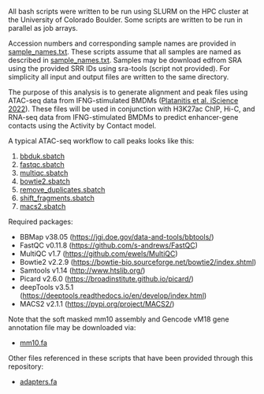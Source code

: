 All bash scripts were written to be run using SLURM on the HPC cluster at the University of Colorado Boulder. Some scripts are written to be run in parallel as job arrays.

Accession numbers and corresponding sample names are provided in [sample_names.txt](https://github.com/coke6162/B2_SINE_enhancers/blob/main/ATACseq_BMDM/sample_names.txt). These scripts assume that all samples are named as described in [sample_names.txt](https://github.com/coke6162/B2_SINE_enhancers/blob/main/ATACseq_BMDM/sample_names.txt). Samples may be download edfrom SRA using the provided SRR IDs using sra-tools (script not provided). For simplicity all input and output files are written to the same directory.

The purpose of this analysis is to generate alignment and peak files using ATAC-seq data from IFNG-stimulated BMDMs ([Platanitis et al. iScience 2022](https://doi.org/10.1016/j.isci.2022.103840)). These files will be used in conjunction with H3K27ac ChIP, Hi-C, and RNA-seq data from IFNG-stimulated BMDMs to predict enhancer-gene contacts using the Activity by Contact model. 

A typical ATAC-seq workflow to call peaks looks like this:
1. [bbduk.sbatch](https://github.com/coke6162/B2_SINE_enhancers/blob/main/ATACseq_BMDM/bbduk.sbatch)
2. [fastqc.sbatch](https://github.com/coke6162/B2_SINE_enhancers/blob/main/ATACseq_BMDM/fastqc.sbatch)
3. [multiqc.sbatch](https://github.com/coke6162/B2_SINE_enhancers/blob/main/ATACseq_BMDM/multiqc.sbatch)
4. [bowtie2.sbatch](https://github.com/coke6162/B2_SINE_enhancers/blob/main/ATACseq_BMDM/bowtie2.sbatch)
5. [remove_duplicates.sbatch](https://github.com/coke6162/B2_SINE_enhancers/blob/main/ATACseq_BMDM/remove_duplicates.sbatch)
6. [shift_fragments.sbatch](https://github.com/coke6162/B2_SINE_enhancers/blob/main/ATACseq_BMDM/shift_fragments.sbatch)
7. [macs2.sbatch](https://github.com/coke6162/B2_SINE_enhancers/blob/main/ATACseq_BMDM/macs2.sbatch)

Required packages:
* BBMap v38.05 (https://jgi.doe.gov/data-and-tools/bbtools/)
* FastQC v0.11.8 (https://github.com/s-andrews/FastQC)
* MultiQC v1.7 (https://github.com/ewels/MultiQC)
* Bowtie2 v2.2.9 (https://bowtie-bio.sourceforge.net/bowtie2/index.shtml)
* Samtools v1.14 (http://www.htslib.org/)
* Picard v2.6.0 (https://broadinstitute.github.io/picard/)
* deepTools v3.5.1 (https://deeptools.readthedocs.io/en/develop/index.html)
* MACS2 v2.1.1 (https://pypi.org/project/MACS2/)

Note that the soft masked mm10 assembly and Gencode vM18 gene annotation file may be downloaded via:
* [mm10.fa](http://hgdownload.soe.ucsc.edu/goldenPath/mm10/bigZips/mm10.fa.gz)

Other files referenced in these scripts that have been provided through this repository:
* [adapters.fa](https://github.com/coke6162/B2_SINE_enhancers/blob/main/ATACseq_BMDM/adapters.fa)